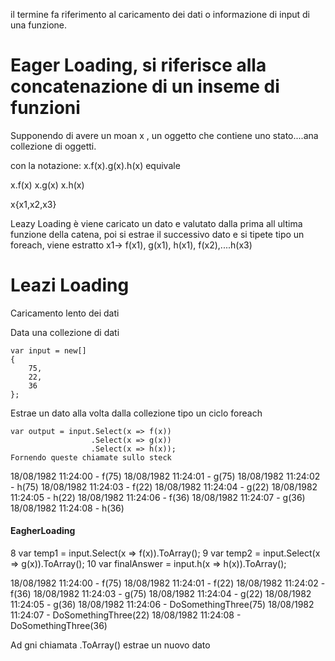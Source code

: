 il termine fa riferimento al caricamento dei dati o informazione di input di una funzione.


# Eager Loading, si riferisce alla concatenazione di un inseme di funzioni

Supponendo di avere un moan x , un oggetto che contiene uno stato....ana collezione di oggetti.

con la notazione:
x.f(x).g(x).h(x) equivale

x.f(x)
x.g(x)
x.h(x)

x{x1,x2,x3}

Leazy Loading è viene caricato un dato e valutato dalla prima all ultima funzione della catena, poi si estrae il successivo dato e si tipete
tipo un foreach, viene estratto x1-> f(x1), g(x1), h(x1), f(x2),....h(x3)

# Leazi Loading
Caricamento lento dei dati

Data una collezione di dati 

```
var input = new[]
{
    75,
    22,
    36
};
```

Estrae un dato alla volta dalla collezione tipo un ciclo foreach
```
var output = input.Select(x => f(x))
                  .Select(x => g(x))
                  .Select(x => h(x));
Fornendo queste chiamate sullo steck
```
18/08/1982 11:24:00 - f(75)
18/08/1982 11:24:01 - g(75)
18/08/1982 11:24:02 - h(75)
18/08/1982 11:24:03 - f(22)
18/08/1982 11:24:04 - g(22)
18/08/1982 11:24:05 - h(22)
18/08/1982 11:24:06 - f(36)
18/08/1982 11:24:07 - g(36)
18/08/1982 11:24:08 - h(36)


#### EagherLoading

8 var temp1 = input.Select(x => f(x)).ToArray();
9 var temp2 = input.Select(x => g(x)).ToArray();
10 var finalAnswer = input.h(x => h(x)).ToArray();

18/08/1982 11:24:00 - f(75)
18/08/1982 11:24:01 - f(22)
18/08/1982 11:24:02 - f(36)
18/08/1982 11:24:03 - g(75)
18/08/1982 11:24:04 - g(22)
18/08/1982 11:24:05 - g(36)
18/08/1982 11:24:06 - DoSomethingThree(75)
18/08/1982 11:24:07 - DoSomethingThree(22)
18/08/1982 11:24:08 - DoSomethingThree(36)

Ad gni chiamata  .ToArray() estrae un nuovo dato
